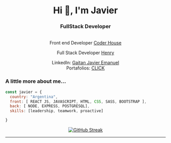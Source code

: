 <div id="header" align="center">
    <h1 align="center">Hi 👋, I'm Javier</h1>
    <h3 align="center"> FullStack Developer</h3>
</div>


<div align="center">
  </br>
  Front end Developer   <a href="https://www.coderhouse.com/">Coder House</a> 
</em></p>


  Full Stack Developer   <a href="https://www.soyhenry.com/">Henry</a> 
</em></p>


LinkedIn: <a href="https://www.linkedin.com/in/javier-emanuel-gaitan/">Gaitan Javier Emanuel</a> 
</br>
Portafolios: <a href="https://portfoliogaitan.000webhostapp.com/">CLICK</a>

</div>



###  A little more about me...  

```javascript
const javier = {
  country: "Argentina",
  front: [ REACT JS, JAVASCRIPT, HTML, CSS, SASS, BOOTSTRAP ],
  back: [ NODE, EXPRESS, POSTGRESQL],
  skills: [leadership, teamwork, proactive]

}
```

 <em></em>
 
 <div align="center">
  
[![GitHub Streak](https://streak-stats.demolab.com?user=javigaitan&theme=tokyonight&hide_border=true&date_format=j%20M%5B%20Y%5D)](https://git.io/streak-stats)
  <em></em>

  
</div>

---
   
